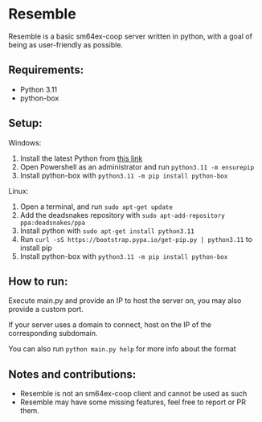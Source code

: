 # Resemble

Resemble is a basic sm64ex-coop server written in python, with a goal of being as user-friendly as possible.

## Requirements:
- Python 3.11
- python-box

## Setup:
Windows:

1. Install the latest Python from [this link](https://www.python.org/downloads/)
2. Open Powershell as an administrator and run `python3.11 -m ensurepip`
3. Install python-box with `python3.11 -m pip install python-box`
  
Linux:
  
1. Open a terminal, and run `sudo apt-get update`
2. Add the deadsnakes repository with `sudo apt-add-repository ppa:deadsnakes/ppa`
3. Install python with `sudo apt-get install python3.11`
4. Run `curl -sS https://bootstrap.pypa.io/get-pip.py | python3.11` to install pip
5. Install python-box with `python3.11 -m pip install python-box`

## How to run:
Execute main.py and provide an IP to host the server on, you may also provide a custom port.

If your server uses a domain to connect, host on the IP of the corresponding subdomain.

You can also run `python main.py help` for more info about the format

## Notes and contributions:
- Resemble is not an sm64ex-coop client and cannot be used as such
- Resemble may have some missing features, feel free to report or PR them.

